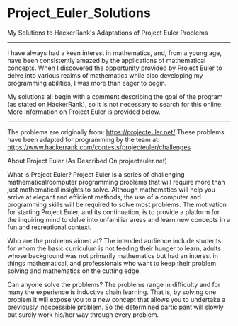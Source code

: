 # Project_Euler_Solutions
My Solutions to HackerRank's Adaptations of Project Euler Problems
______________________________________________________________________________________________________________________________________

I have always had a keen interest in mathematics, and, from a young age, have been consistently amazed by the applications of mathematical concepts. When I discovered the opportunity provided by Project Euler to delve into various realms of mathematics while also developing my programming abilities, I was more than eager to begin.

My solutions all begin with a comment describing the goal of the program (as stated on HackerRank), so it is not necessary to search for this online. More Information on Project Euler is provided below.
______________________________________________________________________________________________________________________________________

The problems are originally from: https://projecteuler.net/
These problems have been adapted for programming by the team at: https://www.hackerrank.com/contests/projecteuler/challenges

About Project Euler (As Described On projecteuler.net)

What is Project Euler?
Project Euler is a series of challenging mathematical/computer programming problems that will require more than just mathematical insights to solve. Although mathematics will help you arrive at elegant and efficient methods, the use of a computer and programming skills will be required to solve most problems.
The motivation for starting Project Euler, and its continuation, is to provide a platform for the inquiring mind to delve into unfamiliar areas and learn new concepts in a fun and recreational context.

Who are the problems aimed at?
The intended audience include students for whom the basic curriculum is not feeding their hunger to learn, adults whose background was not primarily mathematics but had an interest in things mathematical, and professionals who want to keep their problem solving and mathematics on the cutting edge.

Can anyone solve the problems?
The problems range in difficulty and for many the experience is inductive chain learning. That is, by solving one problem it will expose you to a new concept that allows you to undertake a previously inaccessible problem. So the determined participant will slowly but surely work his/her way through every problem.
